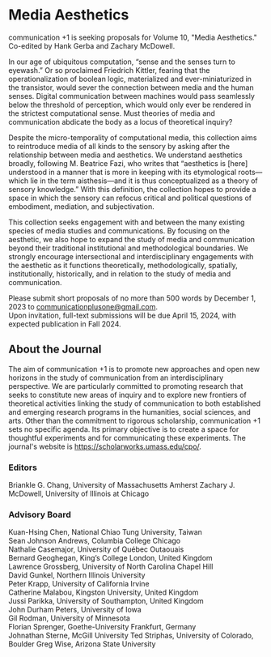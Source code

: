 # Media Aesthetics

communication +1 is seeking proposals for Volume 10, "Media Aesthetics."<br />
Co-edited by Hank Gerba and Zachary McDowell.

In our age of ubiquitous computation, “sense and the senses turn to eyewash.” Or so proclaimed Friedrich Kittler, fearing that the operationalization of boolean logic, materialized and ever-miniaturized in the transistor, would sever the connection between media and the human senses. Digital communication between machines would pass seamlessly below the threshold of perception, which would only ever be rendered in the strictest computational sense. Must theories of media and communication abdicate the body as a locus of theoretical inquiry?

Despite the micro-temporality of computational media, this collection aims to reintroduce media of all kinds to the sensory by asking after the relationship between media and aesthetics. We understand aesthetics broadly, following M. Beatrice Fazi, who writes that “aesthetics is [here] understood in a manner that is more in keeping with its etymological roots––which lie in the term aisthesis––and it is thus conceptualized as a theory of sensory knowledge.” With this definition, the collection hopes to provide a space in which the sensory can refocus critical and political questions of embodiment, mediation, and subjectivation.

This collection seeks engagement with and between the many existing species of media studies and communications. By focusing on the aesthetic, we also hope to expand the study of media and communication beyond their traditional institutional and methodological boundaries. We strongly encourage intersectional and interdisciplinary engagements with the aesthetic as it functions theoretically, methodologically, spatially, institutionally, historically, and in relation to the study of media and communication.

Please submit short proposals of no more than 500 words by December 1, 2023 to communicationplusone@gmail.com.<br />
Upon invitation, full-text submissions will be due April 15, 2024, with expected publication in Fall 2024.


## About the Journal
The aim of communication +1 is to promote new approaches and open new horizons in the study of communication from an interdisciplinary perspective. We are particularly committed to promoting research that seeks to constitute new areas of inquiry and to explore new frontiers of theoretical activities linking the study of communication to both established and emerging research programs in the humanities, social sciences, and arts. Other than the commitment to rigorous scholarship, communication +1 sets no specific agenda. Its primary objective is to create a space for thoughtful experiments and for communicating these experiments. The journal's website is https://scholarworks.umass.edu/cpo/.

### Editors
Briankle G. Chang, University of Massachusetts Amherst
Zachary J. McDowell, University of Illinois at Chicago

### Advisory Board
Kuan-Hsing Chen, National Chiao Tung University, Taiwan<br />
Sean Johnson Andrews, Columbia College Chicago<br />
Nathalie Casemajor, University of Québec Outaouais<br />
Bernard Geoghegan, King’s College London, United Kingdom<br />
Lawrence Grossberg, University of North Carolina Chapel Hill<br />
David Gunkel, Northern Illinois University<br />
Peter Krapp, University of California Irvine<br />
Catherine Malabou, Kingston University, United Kingdom<br />
Jussi Parikka, University of Southampton, United Kingdom<br />
John Durham Peters, University of Iowa<br />
Gil Rodman, University of Minnesota<br />
Florian Sprenger, Goethe-University Frankfurt, Germany<br />
Johnathan Sterne, McGill University
Ted Striphas, University of Colorado, Boulder
Greg Wise, Arizona State University

